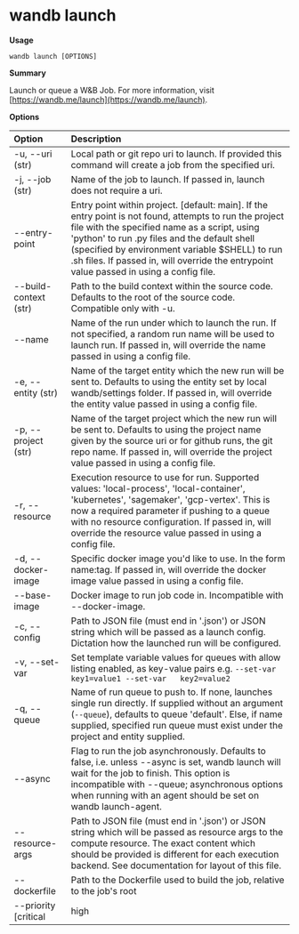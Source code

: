 # wandb launch

**Usage**

`wandb launch [OPTIONS]`

**Summary**

Launch or queue a W&B Job. For more information, visit [https://wandb.me/launch](https://wandb.me/launch).

**Options**

| **Option** | **Description** |
| :--- | :--- |
| -u, --uri (str) | Local path or git repo uri to launch. If   provided this command will create a job from the specified uri. |
| -j, --job (str) | Name of the job to launch. If passed in,   launch does not require a uri. |
| --entry-point | Entry point within project. [default: main].   If the entry point is not found, attempts to run the project file with the specified name   as a script, using 'python' to run .py files and the default shell (specified by   environment variable $SHELL) to run .sh files. If passed in, will override the   entrypoint value passed in using a config file. |
| --build-context (str) | Path to the build context within the source   code. Defaults to the root of the source code. Compatible only with -u. |
| --name | Name of the run under which to launch the   run. If not specified, a random run name will be used to launch run. If passed in,   will override the name passed in using a config file. |
| -e, --entity (str) | Name of the target entity which the new run   will be sent to. Defaults to using the entity set by local wandb/settings folder.   If passed in, will override the entity value passed in using a config file. |
| -p, --project (str) | Name of the target project which the new run   will be sent to. Defaults to using the project name given by the source uri or for   github runs, the git repo name. If passed in, will override the project value passed   in using a config file. |
| -r, --resource | Execution resource to use for run. Supported   values: 'local-process', 'local-container', 'kubernetes', 'sagemaker', 'gcp-vertex'.   This is now a required parameter if pushing to a queue with no resource configuration.   If passed in, will override the resource value passed in using a config file. |
| -d, --docker-image | Specific docker image you'd like to use. In the form name:tag. If passed in, will   override the docker image value passed in using a config file. |
| --base-image | Docker image to run job code in.   Incompatible with --docker-image. |
| -c, --config | Path to JSON file (must end in '.json') or   JSON string which will be passed as a launch config. Dictation how the launched run will   be configured. |
| -v, --set-var | Set template variable values for queues with   allow listing enabled, as key-value pairs e.g. `--set-var key1=value1 --set-var   key2=value2` |
| -q, --queue | Name of run queue to push to. If none,   launches single run directly. If supplied without an argument (`--queue`), defaults to   queue 'default'. Else, if name supplied, specified run queue must exist under the   project and entity supplied. |
| --async | Flag to run the job asynchronously. Defaults   to false, i.e. unless --async is set, wandb launch will wait for the job to finish. This   option is incompatible with --queue; asynchronous options when running with an   agent should be set on wandb launch-agent. |
| --resource-args | Path to JSON file (must end in '.json') or   JSON string which will be passed as resource args to the compute resource. The exact   content which should be provided is different for each execution backend. See   documentation for layout of this file. |
| --dockerfile | Path to the Dockerfile used to build the   job, relative to the job's root |
| --priority [critical|high|medium|low] | When --queue is passed, set the priority of the job. Launch jobs with higher priority   are served first.  The order, from highest to lowest priority, is: critical, high,   medium, low |

